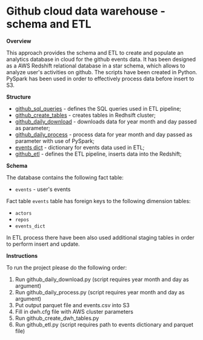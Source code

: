 # Github cloud data warehouse - schema and ETL

**Overview**

This approach provides the schema and ETL to create and populate an analytics database in cloud for the github events data.
It has been designed as a AWS Redshift relational database in a star schema, which allows to analyze user's activities on github. 
The scripts have been created in Python. PySpark has been used in order to effectively process data before insert to S3.

**Structure**

* [github_sql_queries](github_sql_queries.py)  - defines the SQL queries used in ETL pipeline;
* [github_create_tables](github_create_dwh_tables.py) - creates tables in Redhsift cluster;
* [github_daily_download](github_daily_download.py) - downloads data for year month and day passed as parameter;
* [github_daily_process](github_daily_process.py) - process data for year month and day passed as parameter with use of PySpark;
* [events dict](data/events.csv) - dictionary for events data used in ETL;
* [github_etl](github_etl.py) - defines the ETL pipeline, inserts data into the Redshift;


**Schema**

The database contains the following fact table:
* `events` - user's events

Fact table `events` table has foreign keys to the following dimension tables:
* `actors`
* `repos`
* `events_dict`

In ETL process there have been also used additional staging tables in order to perform insert and update.

**Instructions**

To run the project please do the following order:
1. Run github_daily_download.py (script requires year month and day as argument)
2. Run github_daily_process.py (script requires year month and day as argument)
3. Put output parquet file and events.csv into S3
4. Fill in dwh.cfg file with AWS cluster parameters
5. Run github_create_dwh_tables.py
6. Run github_etl.py (script requires path to events dictionary and parquet file)


